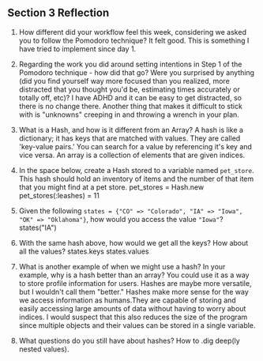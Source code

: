 ## Section 3 Reflection

1. How different did your workflow feel this week, considering we asked you to follow the Pomodoro technique?
It felt good. This is something I have tried to implement since day 1.

2. Regarding the work you did around setting intentions in Step 1 of the Pomodoro technique - how did that go? Were you surprised by anything (did you find yourself way more focused than you realized, more distracted that you thought you'd be, estimating times accurately or totally off, etc)?
I have ADHD and it can be easy to get distracted, so there is no change there. Another thing that makes it difficult to stick with is "unknowns" creeping in and throwing a wrench in your plan.

3. What is a Hash, and how is it different from an Array?
A hash is like a dictionary; it has keys that are matched with values. They are called 'key-value pairs.' You can search for a value by referencing it's key and vice versa. An array is a collection of elements that are given indices.

4. In the space below, create a Hash stored to a variable named `pet_store`.  This hash should hold an inventory of items and the number of that item that you might find at a pet store.
pet_stores = Hash.new
pet_stores(:leashes) = 11

5. Given the following `states = {"CO" => "Colorado", "IA" => "Iowa", "OK" => "Oklahoma"}`, how would you access the value `"Iowa"`?
states("IA")

6. With the same hash above, how would we get all the keys?  How about all the values?
states.keys
states.values

7. What is another example of when we might use a hash?  In your example, why is a hash better than an array?
You could use it as a way to store profile information for users.
Hashes are maybe more versatile, but I wouldn't call them "better." Hashes make more sense for the way we access information as humans.They are capable of storing and easily accessing large amounts of data without having to worry about indices. I would suspect that this also reduces the size of the program since multiple objects and their values can be stored in a single variable.

8. What questions do you still have about hashes?
How to .dig deep(ly nested values).
